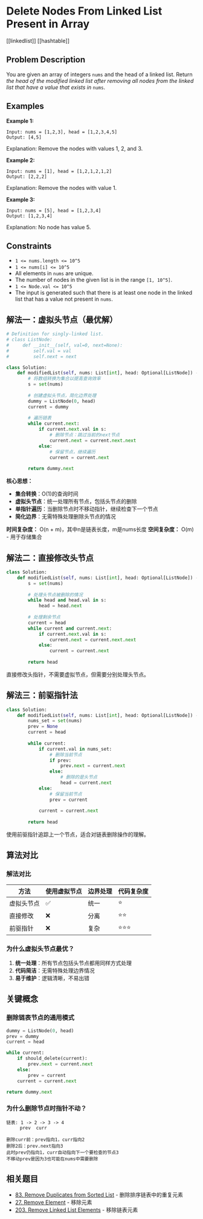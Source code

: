 # Delete Nodes From Linked List Present in Array

[[linkedlist]] [[hashtable]]

## Problem Description

You are given an array of integers `nums` and the head of a linked list. Return *the head of the modified linked list after removing all nodes from the linked list that have a value that exists in* `nums`.

## Examples

**Example 1:**

```text
Input: nums = [1,2,3], head = [1,2,3,4,5]
Output: [4,5]
```

Explanation: Remove the nodes with values 1, 2, and 3.

**Example 2:**

```text
Input: nums = [1], head = [1,2,1,2,1,2]
Output: [2,2,2]
```

Explanation: Remove the nodes with value 1.

**Example 3:**

```text
Input: nums = [5], head = [1,2,3,4]
Output: [1,2,3,4]
```

Explanation: No node has value 5.

## Constraints

- `1 <= nums.length <= 10^5`
- `1 <= nums[i] <= 10^5`
- All elements in `nums` are unique.
- The number of nodes in the given list is in the range `[1, 10^5]`.
- `1 <= Node.val <= 10^5`
- The input is generated such that there is at least one node in the linked list that has a value not present in `nums`.

## 解法一：虚拟头节点（最优解）

```python
# Definition for singly-linked list.
# class ListNode:
#     def __init__(self, val=0, next=None):
#         self.val = val
#         self.next = next

class Solution:
    def modifiedList(self, nums: List[int], head: Optional[ListNode]) -> Optional[ListNode]:
        # 将数组转换为集合以提高查询效率
        s = set(nums)
        
        # 创建虚拟头节点，简化边界处理
        dummy = ListNode(0, head)
        current = dummy
        
        # 遍历链表
        while current.next:
            if current.next.val in s:
                # 删除节点：跳过当前的next节点
                current.next = current.next.next
            else:
                # 保留节点，继续遍历
                current = current.next
        
        return dummy.next
```

**核心思想：**

- **集合转换**：O(1)的查询时间
- **虚拟头节点**：统一处理所有节点，包括头节点的删除
- **单指针遍历**：当删除节点时不移动指针，继续检查下一个节点
- **简化边界**：无需特殊处理删除头节点的情况

**时间复杂度：** O(n + m)，其中n是链表长度，m是nums长度
**空间复杂度：** O(m) - 用于存储集合

## 解法二：直接修改头节点

```python
class Solution:
    def modifiedList(self, nums: List[int], head: Optional[ListNode]) -> Optional[ListNode]:
        s = set(nums)
        
        # 处理头节点被删除的情况
        while head and head.val in s:
            head = head.next
        
        # 处理剩余节点
        current = head
        while current and current.next:
            if current.next.val in s:
                current.next = current.next.next
            else:
                current = current.next
        
        return head
```

直接修改头指针，不需要虚拟节点，但需要分别处理头节点。

## 解法三：前驱指针法

```python
class Solution:
    def modifiedList(self, nums: List[int], head: Optional[ListNode]) -> Optional[ListNode]:
        nums_set = set(nums)
        prev = None
        current = head
        
        while current:
            if current.val in nums_set:
                # 删除当前节点
                if prev:
                    prev.next = current.next
                else:
                    # 删除的是头节点
                    head = current.next
            else:
                # 保留当前节点
                prev = current
            
            current = current.next
        
        return head
```

使用前驱指针追踪上一个节点，适合对链表删除操作的理解。

## 算法对比

### 解法对比

| 方法 | 使用虚拟节点 | 边界处理 | 代码复杂度 |
|------|------------|---------|----------|
| 虚拟头节点 | ✅ | 统一 | ⭐ |
| 直接修改 | ❌ | 分离 | ⭐⭐ |
| 前驱指针 | ❌ | 复杂 | ⭐⭐⭐ |

### 为什么虚拟头节点最优？

1. **统一处理**：所有节点包括头节点都用同样方式处理
2. **代码简洁**：无需特殊处理边界情况
3. **易于维护**：逻辑清晰，不易出错

## 关键概念

### 删除链表节点的通用模式

```python
dummy = ListNode(0, head)
prev = dummy
current = head

while current:
    if should_delete(current):
        prev.next = current.next
    else:
        prev = current
    current = current.next

return dummy.next
```

### 为什么删除节点时指针不动？

```text
链表: 1 -> 2 -> 3 -> 4
     prev  curr

删除curr前：prev指向1，curr指向2
删除2后：prev.next指向3
此时prev仍指向1，curr自动指向下一个要检查的节点3
不移动prev是因为3也可能在nums中需要删除
```

## 相关题目

- [83. Remove Duplicates from Sorted List](083_remove_duplicate_from_sorted_list.md) - 删除排序链表中的重复元素
- [27. Remove Element](027_remove_element.md) - 移除元素
- [203. Remove Linked List Elements](203_remove_linked_list_elements.md) - 移除链表元素
